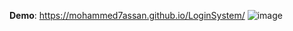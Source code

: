 **Demo**: https://mohammed7assan.github.io/LoginSystem/
![image](https://github.com/user-attachments/assets/9f24116d-8e89-42f2-9ff1-171fd2d47a29)
